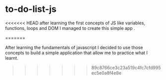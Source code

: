# to-do-list-js
<<<<<<< HEAD
 after learning the first concepts of JS like variables, functions, loops and DOM I managed to create this simple app .

=======

After learning the fundamentals of javascript I decided to use those concepts to build a simple application that allow me to practice what I learnt.
>>>>>>> 89c8766ce3c23a519c4fc7cfd995ec5e0a8f4e8e
